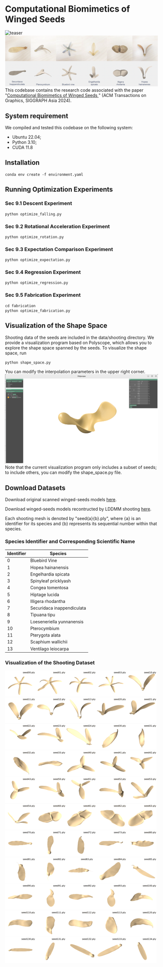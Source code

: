 # Computational Biomimetics of Winged Seeds
![teaser](imgs/teaser.png "teaser")
![gallery](imgs/gallery.png "gallery")
This codebase contains the research code associated with the paper "[Computational Biomimetics of Winged Seeds
](https://leqiqin.github.io/publication/seeds2024)" (ACM Transactions on Graphics, SIGGRAPH Asia 2024).
## System requirement
We compiled and tested this codebase on the following system:
- Ubuntu 22.04;
- Python 3.10;
- CUDA 11.8
## Installation
```
conda env create -f environment.yaml
```

## Running Optimization Experiments
### Sec 9.1 Descent Experiment
```
python optimize_falling.py
```
### Sec 9.2 Rotational Acceleration Experiment
```
python optimize_rotation.py
```
### Sec 9.3 Expectation Comparison Experiment
```
python optimize_expectation.py
```
### Sec 9.4 Regression Experiment
```
python optimize_regression.py
```
### Sec 9.5 Fabrication Experiment
```
cd fabrication
python optimize_fabrication.py
```

## Visualization of the Shape Space
Shooting data of the seeds are included in the data/shooting directory. We provide a visualization program based on Polyscope, which allows you to explore the shape space spanned by the seeds. To visualize the shape space, run
```
python shape_space.py
```
You can modify the interpolation parameters in the upper right corner. 
![shapespace](imgs/shapespace.png "shapespace")Note that the current visualization program only includes a subset of seeds; to include others, you can modify the shape_space.py file.

## Download Datasets
Download original scanned winged-seeds models [here](datasets/winged_seeds_models_scan.zip).

Download winged-seeds models recontructed by LDDMM shooting [here](datasets/winged_seeds_models_shoot.zip).

Each shooting mesh is denoted by "seed{a}{b}.ply", where {a} is an identifier for its species and {b} represents its sequential number within that species. 

### Species Identifier and Corresponding Scientific Name

| Identifier | Species                    |
|------------|----------------------------|
| 0          | Bluebird Vine              |
| 1          | Hopea hainanensis          |
| 2          | Engelhardia spicata        |
| 3          | Spinyleaf pricklyash       |
| 4          | Congea tomentosa           |
| 5          | Hiptage lucida             |
| 6          | Illigera rhodantha         |
| 7          | Securidaca inappendiculata |
| 8          | Tipuana tipu               |
| 9          | Loeseneriella yunnanensis  |
| 10         | Pterocymbium               |
| 11         | Pterygota alata            |
| 12         | Scaphium wallichii         |
| 13         | Ventilago leiocarpa        |

### Visualization of the Shooting Dataset
<img src="gif/mesh_1.gif" alt="mesh_1.gif" width="100" style="margin:0;padding:0;display:inline-block;"><img src="gif/mesh_2.gif" alt="mesh_2.gif" width="100" style="margin:0;padding:0;display:inline-block;"><img src="gif/mesh_3.gif" alt="mesh_3.gif" width="100" style="margin:0;padding:0;display:inline-block;"><img src="gif/mesh_4.gif" alt="mesh_4.gif" width="100" style="margin:0;padding:0;display:inline-block;"><img src="gif/mesh_5.gif" alt="mesh_5.gif" width="100" style="margin:0;padding:0;display:inline-block;">
<img src="gif/mesh_6.gif" alt="mesh_6.gif" width="100" style="margin:0;padding:0;display:inline-block;"><img src="gif/mesh_7.gif" alt="mesh_7.gif" width="100" style="margin:0;padding:0;display:inline-block;"><img src="gif/mesh_8.gif" alt="mesh_8.gif" width="100" style="margin:0;padding:0;display:inline-block;"><img src="gif/mesh_9.gif" alt="mesh_9.gif" width="100" style="margin:0;padding:0;display:inline-block;"><img src="gif/mesh_10.gif" alt="mesh_10.gif" width="100" style="margin:0;padding:0;display:inline-block;">
<img src="gif/mesh_11.gif" alt="mesh_11.gif" width="100" style="margin:0;padding:0;display:inline-block;"><img src="gif/mesh_12.gif" alt="mesh_12.gif" width="100" style="margin:0;padding:0;display:inline-block;"><img src="gif/mesh_13.gif" alt="mesh_13.gif" width="100" style="margin:0;padding:0;display:inline-block;"><img src="gif/mesh_14.gif" alt="mesh_14.gif" width="100" style="margin:0;padding:0;display:inline-block;"><img src="gif/mesh_15.gif" alt="mesh_15.gif" width="100" style="margin:0;padding:0;display:inline-block;">
<img src="gif/mesh_16.gif" alt="mesh_16.gif" width="100" style="margin:0;padding:0;display:inline-block;"><img src="gif/mesh_17.gif" alt="mesh_17.gif" width="100" style="margin:0;padding:0;display:inline-block;"><img src="gif/mesh_18.gif" alt="mesh_18.gif" width="100" style="margin:0;padding:0;display:inline-block;"><img src="gif/mesh_19.gif" alt="mesh_19.gif" width="100" style="margin:0;padding:0;display:inline-block;"><img src="gif/mesh_20.gif" alt="mesh_20.gif" width="100" style="margin:0;padding:0;display:inline-block;">
<img src="gif/mesh_21.gif" alt="mesh_21.gif" width="100" style="margin:0;padding:0;display:inline-block;"><img src="gif/mesh_22.gif" alt="mesh_22.gif" width="100" style="margin:0;padding:0;display:inline-block;"><img src="gif/mesh_23.gif" alt="mesh_23.gif" width="100" style="margin:0;padding:0;display:inline-block;"><img src="gif/mesh_24.gif" alt="mesh_24.gif" width="100" style="margin:0;padding:0;display:inline-block;"><img src="gif/mesh_25.gif" alt="mesh_25.gif" width="100" style="margin:0;padding:0;display:inline-block;">
<img src="gif/mesh_26.gif" alt="mesh_26.gif" width="100" style="margin:0;padding:0;display:inline-block;"><img src="gif/mesh_27.gif" alt="mesh_27.gif" width="100" style="margin:0;padding:0;display:inline-block;"><img src="gif/mesh_28.gif" alt="mesh_28.gif" width="100" style="margin:0;padding:0;display:inline-block;"><img src="gif/mesh_29.gif" alt="mesh_29.gif" width="100" style="margin:0;padding:0;display:inline-block;"><img src="gif/mesh_30.gif" alt="mesh_30.gif" width="100" style="margin:0;padding:0;display:inline-block;">
<img src="gif/mesh_31.gif" alt="mesh_31.gif" width="100" style="margin:0;padding:0;display:inline-block;"><img src="gif/mesh_32.gif" alt="mesh_32.gif" width="100" style="margin:0;padding:0;display:inline-block;"><img src="gif/mesh_33.gif" alt="mesh_33.gif" width="100" style="margin:0;padding:0;display:inline-block;"><img src="gif/mesh_34.gif" alt="mesh_34.gif" width="100" style="margin:0;padding:0;display:inline-block;"><img src="gif/mesh_35.gif" alt="mesh_35.gif" width="100" style="margin:0;padding:0;display:inline-block;">
<img src="gif/mesh_36.gif" alt="mesh_36.gif" width="100" style="margin:0;padding:0;display:inline-block;"><img src="gif/mesh_37.gif" alt="mesh_37.gif" width="100" style="margin:0;padding:0;display:inline-block;"><img src="gif/mesh_38.gif" alt="mesh_38.gif" width="100" style="margin:0;padding:0;display:inline-block;"><img src="gif/mesh_39.gif" alt="mesh_39.gif" width="100" style="margin:0;padding:0;display:inline-block;"><img src="gif/mesh_40.gif" alt="mesh_40.gif" width="100" style="margin:0;padding:0;display:inline-block;">
<img src="gif/mesh_41.gif" alt="mesh_41.gif" width="100" style="margin:0;padding:0;display:inline-block;"><img src="gif/mesh_42.gif" alt="mesh_42.gif" width="100" style="margin:0;padding:0;display:inline-block;"><img src="gif/mesh_43.gif" alt="mesh_43.gif" width="100" style="margin:0;padding:0;display:inline-block;"><img src="gif/mesh_44.gif" alt="mesh_44.gif" width="100" style="margin:0;padding:0;display:inline-block;"><img src="gif/mesh_45.gif" alt="mesh_45.gif" width="100" style="margin:0;padding:0;display:inline-block;">
<img src="gif/mesh_46.gif" alt="mesh_46.gif" width="100" style="margin:0;padding:0;display:inline-block;"><img src="gif/mesh_47.gif" alt="mesh_47.gif" width="100" style="margin:0;padding:0;display:inline-block;"><img src="gif/mesh_48.gif" alt="mesh_48.gif" width="100" style="margin:0;padding:0;display:inline-block;"><img src="gif/mesh_49.gif" alt="mesh_49.gif" width="100" style="margin:0;padding:0;display:inline-block;"><img src="gif/mesh_50.gif" alt="mesh_50.gif" width="100" style="margin:0;padding:0;display:inline-block;">
<img src="gif/mesh_51.gif" alt="mesh_51.gif" width="100" style="margin:0;padding:0;display:inline-block;"><img src="gif/mesh_52.gif" alt="mesh_52.gif" width="100" style="margin:0;padding:0;display:inline-block;"><img src="gif/mesh_53.gif" alt="mesh_53.gif" width="100" style="margin:0;padding:0;display:inline-block;"><img src="gif/mesh_54.gif" alt="mesh_54.gif" width="100" style="margin:0;padding:0;display:inline-block;"><img src="gif/mesh_55.gif" alt="mesh_55.gif" width="100" style="margin:0;padding:0;display:inline-block;">
